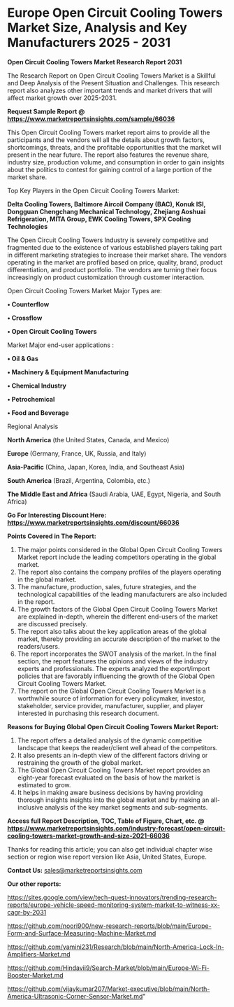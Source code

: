 # Europe Open Circuit Cooling Towers Market Size, Analysis and Key Manufacturers 2025 - 2031

<strong>Open Circuit Cooling Towers Market Research Report 2031</strong>

The Research Report on Open Circuit Cooling Towers Market is a Skillful and Deep Analysis of the Present Situation and Challenges. This research report also analyzes other important trends and market drivers that will affect market growth over 2025-2031.

<strong>Request Sample Report @ <a href=https://www.marketreportsinsights.com/sample/66036>https://www.marketreportsinsights.com/sample/66036</a></strong>

This Open Circuit Cooling Towers market report aims to provide all the participants and the vendors will all the details about growth factors, shortcomings, threats, and the profitable opportunities that the market will present in the near future. The report also features the revenue share, industry size, production volume, and consumption in order to gain insights about the politics to contest for gaining control of a large portion of the market share.

Top Key Players in the Open Circuit Cooling Towers Market:

<strong>Delta Cooling Towers, Baltimore Aircoil Company (BAC), Konuk ISI, Dongguan Chengchang Mechanical Technology, Zhejiang Aoshuai Refrigeration, MITA Group, EWK Cooling Towers, SPX Cooling Technologies</strong>

The Open Circuit Cooling Towers Industry is severely competitive and fragmented due to the existence of various established players taking part in different marketing strategies to increase their market share. The vendors operating in the market are profiled based on price, quality, brand, product differentiation, and product portfolio. The vendors are turning their focus increasingly on product customization through customer interaction.

Open Circuit Cooling Towers Market Major Types are:

<strong>• Counterflow

• Crossflow

• Open Circuit Cooling Towers</strong>

Market Major end-user applications :

<strong>• Oil & Gas

• Machinery & Equipment Manufacturing

• Chemical Industry

• Petrochemical

• Food and Beverage</strong>

Regional Analysis

</u><strong><b>North America</b></strong> (the United States, Canada, and Mexico)

<strong><b>Europe </b></strong>(Germany, France, UK, Russia, and Italy)

<strong><b>Asia-Pacific</b></strong> (China, Japan, Korea, India, and Southeast Asia)

<strong><b>South America</b></strong> (Brazil, Argentina, Colombia, etc.)

<strong><b>The Middle East and Africa</b></strong> (Saudi Arabia, UAE, Egypt, Nigeria, and South Africa)

<strong>Go For Interesting Discount Here: <a href=https://www.marketreportsinsights.com/discount/66036>https://www.marketreportsinsights.com/discount/66036</a></strong>

<strong>Points Covered in The Report:</strong>
<ol>
  <li>The major points considered in the Global Open Circuit Cooling Towers Market report include the leading competitors operating in the global market.</li>
  <li>The report also contains the company profiles of the players operating in the global market.</li>
  <li>The manufacture, production, sales, future strategies, and the technological capabilities of the leading manufacturers are also included in the report.</li>
  <li>The growth factors of the Global Open Circuit Cooling Towers Market are explained in-depth, wherein the different end-users of the market are discussed precisely.</li>
  <li>The report also talks about the key application areas of the global market, thereby providing an accurate description of the market to the readers/users.</li>
  <li>The report incorporates the SWOT analysis of the market. In the final section, the report features the opinions and views of the industry experts and professionals. The experts analyzed the export/import policies that are favorably influencing the growth of the Global Open Circuit Cooling Towers Market.</li>
  <li>The report on the Global Open Circuit Cooling Towers Market is a worthwhile source of information for every policymaker, investor, stakeholder, service provider, manufacturer, supplier, and player interested in purchasing this research document.</li>
</ol>
<strong>Reasons for Buying Global Open Circuit Cooling Towers Market Report:</strong>

<ol>
  <li>The report offers a detailed analysis of the dynamic competitive landscape that keeps the reader/client well ahead of the competitors.</li>
  <li>It also presents an in-depth view of the different factors driving or restraining the growth of the global market.</li>
  <li>The Global Open Circuit Cooling Towers Market report provides an eight-year forecast evaluated on the basis of how the market is estimated to grow.</li>
  <li>It helps in making aware business decisions by having providing thorough insights insights into the global market and by making an all-inclusive analysis of the key market segments and sub-segments.</li>
</ol>
<strong>Access full Report Description, TOC, Table of Figure, Chart, etc. @ <a href=https://www.marketreportsinsights.com/industry-forecast/open-circuit-cooling-towers-market-growth-and-size-2021-66036>https://www.marketreportsinsights.com/industry-forecast/open-circuit-cooling-towers-market-growth-and-size-2021-66036</a></strong>


Thanks for reading this article; you can also get individual chapter wise section or region wise report version like Asia, United States, Europe.

<strong>Contact Us:</strong>
sales@marketreportsinsights.com

<strong>Our other reports:</strong>

<a href=https://sites.google.com/view/tech-quest-innovators/trending-research-reports/europe-vehicle-speed-monitoring-system-market-to-witness-xx-cagr-by-2031>https://sites.google.com/view/tech-quest-innovators/trending-research-reports/europe-vehicle-speed-monitoring-system-market-to-witness-xx-cagr-by-2031</a>

<a href=https://github.com/noori900/new-research-reports/blob/main/Europe-Form-and-Surface-Measuring-Machine-Market.md>https://github.com/noori900/new-research-reports/blob/main/Europe-Form-and-Surface-Measuring-Machine-Market.md</a>

<a href=https://github.com/yamini231/Research/blob/main/North-America-Lock-In-Amplifiers-Market.md>https://github.com/yamini231/Research/blob/main/North-America-Lock-In-Amplifiers-Market.md</a>

<a href=https://github.com/Hindavii9/Search-Market/blob/main/Europe-Wi-Fi-Booster-Market.md>https://github.com/Hindavii9/Search-Market/blob/main/Europe-Wi-Fi-Booster-Market.md</a>

<a href=https://github.com/vijaykumar207/Market-executive/blob/main/North-America-Ultrasonic-Corner-Sensor-Market.md>https://github.com/vijaykumar207/Market-executive/blob/main/North-America-Ultrasonic-Corner-Sensor-Market.md</a>"
